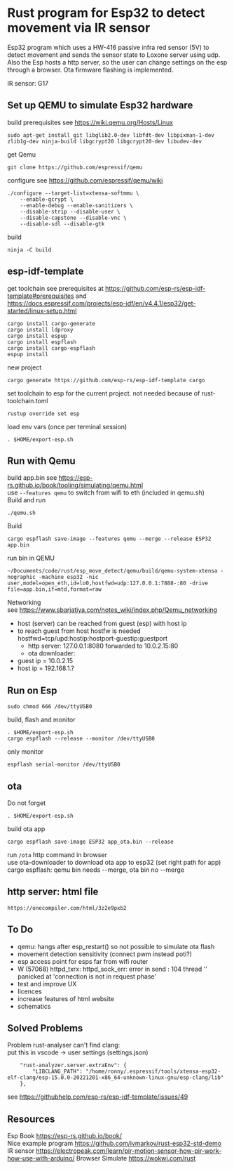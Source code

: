 # Rust program for Esp32 to detect movement via IR sensor
Esp32 program which uses a HW-416 passive infra red sensor (5V) to detect movement and sends the sensor state to Loxone server using udp. Also the Esp hosts a http server, so the user can change settings on the esp through a browser. Ota firmware flashing is implemented.

IR sensor: G17

## Set up QEMU to simulate Esp32 hardware
build prerequisites see https://wiki.qemu.org/Hosts/Linux
```
sudo apt-get install git libglib2.0-dev libfdt-dev libpixman-1-dev zlib1g-dev ninja-build libgcrypt20 libgcrypt20-dev libudev-dev
```
get Qemu
```
git clone https://github.com/espressif/qemu
```
configure see https://github.com/espressif/qemu/wiki
```
./configure --target-list=xtensa-softmmu \
    --enable-gcrypt \
    --enable-debug --enable-sanitizers \
    --disable-strip --disable-user \
    --disable-capstone --disable-vnc \
    --disable-sdl --disable-gtk
```
build
```
ninja -C build
```
## esp-idf-template
get toolchain see prerequisites at https://github.com/esp-rs/esp-idf-template#prerequisites and \
https://docs.espressif.com/projects/esp-idf/en/v4.4.1/esp32/get-started/linux-setup.html 
```
cargo install cargo-generate
cargo install ldproxy
cargo install espup
cargo install espflash
cargo install cargo-espflash
espup install
```
new project 
```
cargo generate https://github.com/esp-rs/esp-idf-template cargo
```
set toolchain to esp for the current project. not needed because of rust-toolchain.toml
```
rustup override set esp
```
load env vars (once per terminal session)
```
. $HOME/export-esp.sh
```
## Run with Qemu
build app.bin see https://esp-rs.github.io/book/tooling/simulating/qemu.html \
use `--features qemu` to switch from wifi to eth (included in qemu.sh) \
Build and run
```
./qemu.sh
```
Build
```
cargo espflash save-image --features qemu --merge --release ESP32 app.bin 
```
run bin in QEMU
```
~/Documents/code/rust/esp_move_detect/qemu/build/qemu-system-xtensa -nographic -machine esp32 -nic user,model=open_eth,id=lo0,hostfwd=udp:127.0.0.1:7888-:80 -drive file=app.bin,if=mtd,format=raw
```
Networking \
see https://www.sbarjatiya.com/notes_wiki/index.php/Qemu_networking
- host (server) can be reached from guest (esp) with host ip
- to reach guest from host hostfw is needed
  hostfwd=tcp/upd:hostip:hostport-guestip:guestport
    - http server: 127.0.0.1:8080 forwarded to 10.0.2.15:80
    - ota downloader: 
- guest ip = 10.0.2.15
- host ip  = 192.168.1.?
## Run on Esp
```
sudo chmod 666 /dev/ttyUSB0
```
build, flash and monitor
```
. $HOME/export-esp.sh
cargo espflash --release --monitor /dev/ttyUSB0
```
only monitor
```
espflash serial-monitor /dev/ttyUSB0 
```
## ota
Do not forget
```
. $HOME/export-esp.sh
```
build ota app
```
cargo espflash save-image ESP32 app_ota.bin --release
```
run `/ota` http command in browser \
use ota-downloader to download ota app to esp32 (set right path for app)\
cargo espflash: qemu bin needs --merge, ota bin no --merge

## http server: html file
```
https://onecompiler.com/html/3z2e9pxb2
```
## To Do
- qemu: hangs after esp_restart() so not possible to simulate ota flash
- movement detection sensitivity (connect pwm instead poti?)
- esp access point for esps far from wifi router
- W (57068) httpd_txrx: httpd_sock_err: error in send : 104 thread '<unnamed>' panicked at 'connection is not in request phase'
- test and improve UX
- licences
- increase features of html website
- schematics
## Solved Problems
Problem rust-analyser can't find clang: \
put this in vscode -> user settings (settings.json)
```
    "rust-analyzer.server.extraEnv": {
        "LIBCLANG_PATH": "/home/ronny/.espressif/tools/xtensa-esp32-elf-clang/esp-15.0.0-20221201-x86_64-unknown-linux-gnu/esp-clang/lib"
    },
```
see https://githubhelp.com/esp-rs/esp-idf-template/issues/49

## Resources
Esp Book https://esp-rs.github.io/book/ \
Nice example program https://github.com/ivmarkov/rust-esp32-std-demo \
IR sensor https://electropeak.com/learn/pir-motion-sensor-how-pir-work-how-use-with-arduino/
Browser Simulate https://wokwi.com/rust




